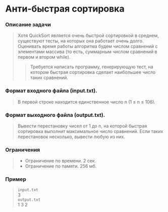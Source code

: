 # Анти-быстрая сортировка
### Описание задачи
> Хотя QuickSort является очень быстрой сортировкой в среднем, существуют тесты, 
> на которых она работает очень долго. 
> Оценивать время работы алгоритма будем числом сравнений с элементами массива
> (то есть, суммарным числом сравнений в первом и втором while). 
>>Требуется написать программу, генерирующую тест, на котором быстрая сортировка сделает наибольшее число таких сравнений.

### Формат входного файла (input.txt).
> В первой строке находится единственное число n (1 ≤ n ≤ 106).

### Формат выходного файла (output.txt). 
> Вывести перестановку чисел от 1 до n, на которой быстрая сортировка выполнит максимальное число сравнений.
Если таких перестановок несколько, вывести любую из них.

### Ограничения
> - Ограничение по времени. 2 сек.
> - Ограничение по памяти. 256 мб.

### Пример
>`input.txt`  
> 3  
`output.txt`  
> 1 3 2
